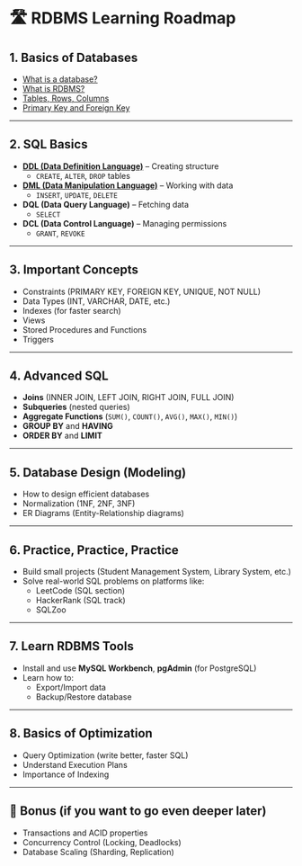 # 🛣️ RDBMS Learning Roadmap

## 1. **Basics of Databases**
- [What is a database?](basics/database.md)
- [What is RDBMS?](basics/rdbms.md)
- [Tables, Rows, Columns](basics/tables-rows-columns.md)
- [Primary Key and Foreign Key](basics/primary-foreign-key.md)

---

## 2. **SQL Basics**
- [**DDL (Data Definition Language)**](sql-basics/ddl.md) – Creating structure
  - `CREATE`, `ALTER`, `DROP` tables
- [**DML (Data Manipulation Language)**](sql-basics/dml.md) – Working with data
  - `INSERT`, `UPDATE`, `DELETE`
- **DQL (Data Query Language)** – Fetching data
  - `SELECT`
- **DCL (Data Control Language)** – Managing permissions
  - `GRANT`, `REVOKE`

---

## 3. **Important Concepts**
- Constraints (PRIMARY KEY, FOREIGN KEY, UNIQUE, NOT NULL)
- Data Types (INT, VARCHAR, DATE, etc.)
- Indexes (for faster search)
- Views
- Stored Procedures and Functions
- Triggers

---

## 4. **Advanced SQL**
- **Joins** (INNER JOIN, LEFT JOIN, RIGHT JOIN, FULL JOIN)
- **Subqueries** (nested queries)
- **Aggregate Functions** (`SUM()`, `COUNT()`, `AVG()`, `MAX()`, `MIN()`)
- **GROUP BY** and **HAVING**
- **ORDER BY** and **LIMIT**

---

## 5. **Database Design (Modeling)**
- How to design efficient databases
- Normalization (1NF, 2NF, 3NF)
- ER Diagrams (Entity-Relationship diagrams)

---

## 6. **Practice, Practice, Practice**
- Build small projects (Student Management System, Library System, etc.)
- Solve real-world SQL problems on platforms like:
  - LeetCode (SQL section)
  - HackerRank (SQL track)
  - SQLZoo

---

## 7. **Learn RDBMS Tools**
- Install and use **MySQL Workbench**, **pgAdmin** (for PostgreSQL)
- Learn how to:
  - Export/Import data
  - Backup/Restore database

---

## 8. **Basics of Optimization**
- Query Optimization (write better, faster SQL)
- Understand Execution Plans
- Importance of Indexing

---

## 🎯 Bonus (if you want to go even deeper later)
- Transactions and ACID properties
- Concurrency Control (Locking, Deadlocks)
- Database Scaling (Sharding, Replication)